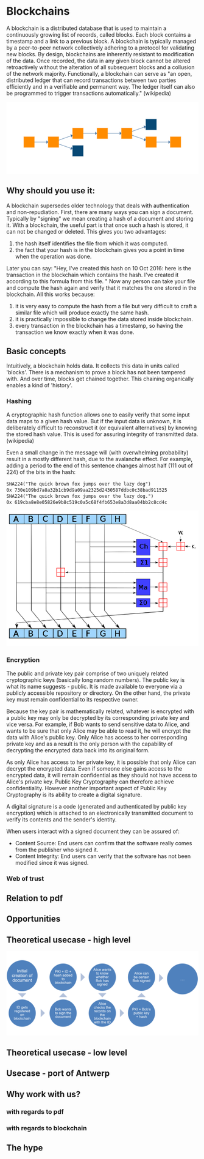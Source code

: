 # Blockchains

A blockchain is a distributed database that is used to maintain a continuously growing list of records, called blocks. 
Each block contains a timestamp and a link to a previous block. 
A blockchain is typically managed by a peer-to-peer network collectively adhering to a protocol for validating new blocks. 
By design, blockchains are inherently resistant to modification of the data. 
Once recorded, the data in any given block cannot be altered retroactively without the alteration of all subsequent blocks and a collusion of the network majority. 
Functionally, a blockchain can serve as "an open, distributed ledger that can record transactions between two parties efficiently and in a verifiable and permanent way. 
The ledger itself can also be programmed to trigger transactions automatically." (wikipedia)

![Figure 0: a blockchain being built](Images/blockchain_01.png)

## Why should you use it:

A blockchain supersedes older technology that deals with authentication and non-repudiation.
First, there are many ways you can sign a document.
Typically by "signing" we mean creating a hash of a document and storing it.
With a blockchain, the useful part is that once such a hash is stored, it can not be changed or deleted. This gives you two advantages:

1. the hash itself identifies the file from which it was computed.
2. the fact that your hash is in the blockchain gives you a point in time when the operation was done.

Later you can say: 
"Hey, I've created this hash on 10 Oct 2016: here is the transaction in the blockchain which contains the hash. I've created it according to this formula from this file. "
Now any person can take your file and compute the hash again and verify that it matches the one stored in the blockchain. 
All this works because:

1. it is very easy to compute the hash from a file but very difficult to craft a similar file which will produce exactly the same hash.
2. it is practically impossible to change the data stored inside blockchain.
3. every transaction in the blockchain has a timestamp, so having the transaction we know exactly when it was done.

## Basic concepts

Intuitively, a blockchain holds data. It collects this data in units called 'blocks'. 
There is a mechanism to prove a block has not been tampered with. And over time, blocks get chained together. This chaining organically enables a kind of 'history'.

### Hashing

A cryptographic hash function allows one to easily verify that some input data maps to a given hash value. 
But if the input data is unknown, it is deliberately difficult to reconstruct it (or equivalent alternatives) by knowing the stored hash value. 
This is used for assuring integrity of transmitted data. (wikipedia)

Even a small change in the message will (with overwhelming probability) result in a mostly different hash, due to the avalanche effect. 
For example, adding a period to the end of this sentence changes almost half (111 out of 224) of the bits in the hash:

 ````
SHA224("The quick brown fox jumps over the lazy dog")
0x 730e109bd7a8a32b1cb9d9a09aa2325d2430587ddbc0c38bad911525
SHA224("The quick brown fox jumps over the lazy dog.")
0x 619cba8e8e05826e9b8c519c0a5c68f4fb653e8a3d8aa04bb2c8cd4c
 ````
 
![Figure 1: a single iteration of SHA256](Images/sha_01.png)
 
### Encryption

The public and private key pair comprise of two uniquely related cryptographic keys (basically long random numbers). 
The public key is what its name suggests - public. It is made available to everyone via a publicly accessible repository or directory. 
On the other hand, the private key must remain confidential to its respective owner.

Because the key pair is mathematically related, whatever is encrypted with a public key may only be decrypted by its corresponding private key and vice versa.
For example, if Bob wants to send sensitive data to Alice, and wants to be sure that only Alice may be able to read it, he will encrypt the data with Alice's public key. 
Only Alice has access to her corresponding private key and as a result is the only person with the capability of decrypting the encrypted data back into its original form.

As only Alice has access to her private key, it is possible that only Alice can decrypt the encrypted data. 
Even if someone else gains access to the encrypted data, it will remain confidential as they should not have access to Alice's private key.
Public Key Cryptography can therefore achieve confidentiality. However another important aspect of Public Key Cryptography is its ability to create a digital signature.

A digital signature is a code (generated and authenticated by public key encryption) which is attached to an electronically transmitted document to verify its contents and the sender's identity.

When users interact with a signed document they can be assured of:
- Content Source: End users can confirm that the software really comes from the publisher who signed it.
- Content Integrity: End users can verify that the software has not been modified since it was signed.

### Web of trust

## Relation to pdf

## Opportunities

## Theoretical usecase - high level

![Figure 2: Theoretical usecase - high level](Images/theoretical_usecase_01.png)

## Theoretical usecase - low level

## Usecase - port of Antwerp

## Why work with us?

### with regards to pdf

### with regards to blockchain

## The hype
